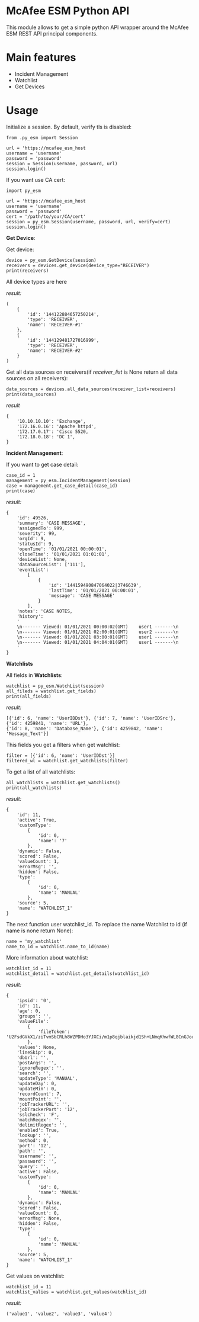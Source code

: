 # McAfee ESM Python API

This module allows to get a simple python API
wrapper around the McAfee ESM REST API principal components.

# Main features

- Incident Management
- Watchlist
- Get Devices


# Usage

Initialize a session. By default, verify tls is disabled:

    from .py_esm import Session
    
    url = 'https://mcafee_esm_host
    username = 'username'
    password = 'password'
    session = Session(username, password, url)
    session.login()

If you want use CA cert:
    
    import py_esm

    url = 'https://mcafee_esm_host
    username = 'username'
    password = 'password'
    cert = '/path/to/your/CA/cert'
    session = py_esm.Session(username, password, url, verify=cert)
    session.login()

**Get Device**:

Get device:

    device = py_esm.GetDevice(session)
    receivers = devices.get_device(device_type="RECEIVER")
    print(receivers)

All device types are here

_result:_


    (
        {
            'id': '144122884657250214',
            'type': 'RECEIVER',
            'name': 'RECEIVER-#1'
        },
        {
            'id': '144129481727016999',
            'type': 'RECEIVER',
            'name': 'RECEIVER-#2'
        }
    )



Get all data sources on receivers(if _receiver_list_ is None return all data sources on all receivers):

    data_sources = devices.all_data_sources(receiver_list=receivers)
    print(data_sources)

_result_

    {
        '10.10.10.10': 'Exchange',
        '172.16.0.16': 'Apache httpd',
        '172.17.0.17': 'Cisco 5520,
        '172.18.0.18': 'DC 1',
    }

**Incident Management**:

If you want to get case detail:

    case_id = 1
    management = py_esm.IncidentManagement(session)
    case = management.get_case_detail(case_id)
    print(case)

_result:_
    
    {
        'id': 49526,
        'summary': 'CASE MESSAGE',
        'assignedTo': 999,
        'severity': 99,
        'orgId': 9,
        'statusId': 9,
        'openTime': '01/01/2021 00:00:01',
        'closeTime': '01/01/2021 01:01:01',
        'deviceList': None,
        'dataSourceList': ['111'],
        'eventList': 
            [
                {  
                    'id': '144159490847064022|3746639',
                    'lastTime': '01/01/2021 00:00:01',
                    'message': 'CASE MESSAGE'
                }
            ],
        'notes': 'CASE NOTES,
        'history':
        '
        \n------- Viewed: 01/01/2021 00:00:02(GMT)    user1 -------\n
        \n------- Viewed: 01/01/2021 02:00:01(GMT)    user2 -------\n
        \n------- Viewed: 01/01/2021 03:00:01(GMT)    user1 -------\n
        \n------- Viewed: 01/01/2021 04:04:01(GMT)    user1 -------\n
        '
    }

**Watchlists**

All fields in **Watchlists**:
   
    watchlist = py_esm.WatchList(session)
    all_fileds = watchlist.get_fields)
    print(all_fields)

_result:_
    
    [{'id': 6, 'name': 'UserIDDst'}, {'id': 7, 'name': 'UserIDSrc'}, {'id': 4259841, 'name': 'URL'},
    {'id': 8, 'name': 'Database_Name'}, {'id': 4259842, 'name': 'Message_Text'}]


This fields you get a filters when get watchlist:
        
    filter = [{'id': 6, 'name': 'UserIDDst'}]
    filtered_wl = watchlist.get_watchlists(filter)

To get a list of all watchlists:

    all_watchlists = watchlist.get_watchlists()
    print(all_watchlists)

_result:_ 

    {
        'id': 11,
        'active': True,
        'customType': 
            {
                'id': 0,
                'name': '7'
            },
        'dynamic': False,
        'scored': False,
        'valueCount': 1,
        'errorMsg': '',
        'hidden': False, 
        'type':
            {
                'id': 0,
                'name': 'MANUAL'
            },
        'source': 5,
        'name': 'WATCHLIST_1'
    }


The next function user watchlist_id. To replace the name Watchlist to id (if name is none return None):

    name = 'my_watchlist'
    name_to_id = watchlist.name_to_id(name)

More information about watchlist:

    watchlist_id = 11
    watchlist_detail = watchlist.get_details(watchlist_id)

_result:_ 

    {
        'ipsid': '0',
        'id': 11,
        'age': 0,
        'groups': '',
        'valueFile':
            {
                'fileToken': 'U2FsdGVkX1/ziTvmSbCRLh8WZPDHo3YJXCi/m1p8qjblaikjd1Sh+LNmqKhwfWL8CnGJouHX0KeudNM4LiMDwg..'
            },
        'values': None,
        'lineSkip': 0,
        'dbUrl': '',
        'postArgs': '',
        'ignoreRegex': '',
        'search': '', 
        'updateType': 'MANUAL',
        'updateDay': 0,
        'updateMin': 0,
        'recordCount': 7,
        'mountPoint': '',
        'jobTrackerURL': '',
        'jobTrackerPort': '12',
        'sslcheck': 'F',
        'matchRegex': '',
        'delimitRegex': '',
        'enabled': True,
        'lookup': '',
        'method': 0,
        'port': '12',
        'path': '',
        'username': '',
        'password': '',
        'query': '',
        'active': False,
        'customType': 
            {
                'id': 0,
                'name': 'MANUAL'
            },
        'dynamic': False,
        'scored': False,
        'valueCount': 0,
        'errorMsg': None,
        'hidden': False,
        'type': 
            {
                'id': 0,
                'name': 'MANUAL'
            },
        'source': 5,
        'name': 'WATCHLIST_1'
    }

Get values on watchlist:

    watchlist_id = 11
    watchlist_valies = watchlist.get_values(watchlist_id)

_result:_

    ('value1', 'value2', 'value3', 'value4')



    
    
